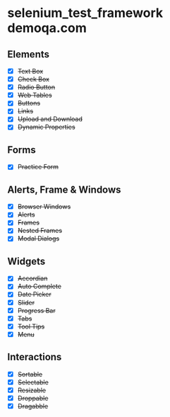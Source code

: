 # selenium_test_framework demoqa.com

## Elements
- [x] ~~Text Box~~
- [x] ~~Check Box~~
- [x] ~~Radio Button~~
- [x] ~~Web Tables~~
- [x] ~~Buttons~~
- [x] ~~Links~~
- [x] ~~Upload and Download~~
- [x] ~~Dynamic Properties~~
## Forms
- [x] ~~Practice Form~~
## Alerts, Frame & Windows
- [x] ~~Browser Windows~~
- [x] ~~Alerts~~
- [x] ~~Frames~~
- [x] ~~Nested Frames~~
- [x] ~~Modal Dialogs~~
## Widgets
- [x] ~~Accordian~~
- [x] ~~Auto Complete~~
- [x] ~~Date Picker~~
- [x] ~~Slider~~
- [x] ~~Progress Bar~~
- [x] ~~Tabs~~
- [x] ~~Tool Tips~~
- [x] ~~Menu~~
## Interactions
- [x] ~~Sortable~~
- [x] ~~Selectable~~
- [x] ~~Resizable~~
- [x] ~~Droppable~~
- [x] ~~Dragabble~~
